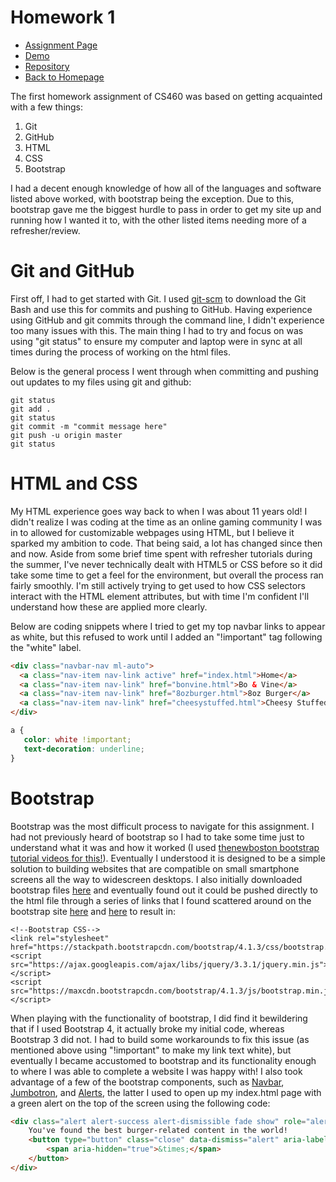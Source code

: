 # Homework 1
* [Assignment Page](http://www.wou.edu/~morses/classes/cs46x/assignments/HW1.html)
* [Demo](https://jacewoods.github.io/CS460/Homework1/demo/index.html)
* [Repository](https://github.com/jacewoods/CS460/tree/master/homework1)
* [Back to Homepage](https://jacewoods.github.io/)

The first homework assignment of CS460 was based on getting acquainted with a few things:
1. Git
1. GitHub
1. HTML
1. CSS
1. Bootstrap

I had a decent enough knowledge of how all of the languages and software listed above worked, with bootstrap being the 
exception. Due to this, bootstrap gave me the biggest hurdle to pass in order to get my site up and running how I wanted it to, with
the other listed items needing more of a refresher/review.

# Git and GitHub
First off, I had to get started with Git. I used [git-scm](https://git-scm.com/downloads) to download the Git Bash and use this for commits and pushing to GitHub. Having experience using GitHub and git commits through the command line, I didn't experience too many issues with this. The main thing I had to try and focus on was using "git status" to ensure my computer and laptop were in sync at all times during the process of working on the html files. 

Below is the general process I went through when committing and pushing out updates to my files using git and github:

```
git status
git add .
git status
git commit -m "commit message here"
git push -u origin master
git status
```

# HTML and CSS
My HTML experience goes way back to when I was about 11 years old! I didn't realize I was coding at the time as an online gaming community I was in to allowed for customizable webpages using HTML, but I believe it sparked my ambition to code. That being said, a lot has changed since then and now. Aside from some brief time spent with refresher tutorials during the summer, I've never technically dealt with HTML5 or CSS before so it did take some time to get a feel for the environment, but overall the process ran fairly smoothly. I'm still actively trying to get used to how CSS selectors interact with the HTML element attributes, but with time I'm confident I'll understand how these are applied more clearly. 

Below are coding snippets where I tried to get my top navbar links to appear as white, but this refused to work until I added an "!important" tag following the "white" label.

```html
<div class="navbar-nav ml-auto">
  <a class="nav-item nav-link active" href="index.html">Home</a>
  <a class="nav-item nav-link" href="bonvine.html">Bo & Vine</a>
  <a class="nav-item nav-link" href="8ozburger.html">8oz Burger</a>
  <a class="nav-item nav-link" href="cheesystuffed.html">Cheesy Stuffed Burgers</a>
</div>
 ```
 
 ```css
 a {
    color: white !important;
    text-decoration: underline;
}
```

# Bootstrap
Bootstrap was the most difficult process to navigate for this assignment. I had not previously heard of bootstrap so I had to take some time just to understand what it was and how it worked (I used [thenewboston bootstrap tutorial videos for this!](https://www.youtube.com/watch?v=qIULMnbH2-o&list=PL6gx4Cwl9DGBPw1sFodruZUPheWVKchlM)). Eventually I understood it is designed to be a simple solution to building websites that are compatible on small smartphone screens all the way to widescreen desktops. I also initially downloaded bootstrap files [here](https://getbootstrap.com/docs/4.0/getting-started/download/) and eventually found out it could be pushed directly to the html file through a series of links that I found scattered around on the bootstrap site [here](http://getbootstrap.com/docs/4.1/getting-started/introduction/) and [here](http://getbootstrap.com/docs/4.1/getting-started/download/) to result in:

```
<!--Bootstrap CSS-->
<link rel="stylesheet" href="https://stackpath.bootstrapcdn.com/bootstrap/4.1.3/css/bootstrap.min.css">
<script src="https://ajax.googleapis.com/ajax/libs/jquery/3.3.1/jquery.min.js"></script>
<script src="https://maxcdn.bootstrapcdn.com/bootstrap/4.1.3/js/bootstrap.min.js"></script>
```

When playing with the functionality of bootstrap, I did find it bewildering that if I used Bootstrap 4, it actually broke my initial code, whereas Bootstrap 3 did not. I had to build some workarounds to fix this issue (as mentioned above using "!important" to make my link text white), but eventually I became accustomed to bootstrap and its functionality enough to where I was able to complete a website I was happy with! I also took advantage of a few of the bootstrap components, such as [Navbar](https://getbootstrap.com/docs/4.0/components/navbar/), [Jumbotron](https://getbootstrap.com/docs/4.0/components/jumbotron/), and [Alerts](https://getbootstrap.com/docs/4.0/components/alerts/), the latter I used to open up my index.html page with a green alert on the top of the screen using the following code:

```html
<div class="alert alert-success alert-dismissible fade show" role="alert">
    You've found the best burger-related content in the world!
    <button type="button" class="close" data-dismiss="alert" aria-label="Close">
        <span aria-hidden="true">&times;</span>
    </button>
</div>
```
